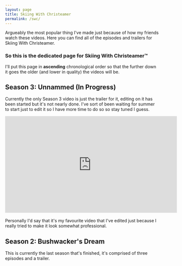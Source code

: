```yaml
---
layout: page
title: Skiing With Christeamer
permalink: /swc/
---
```


Argueably the most popular thing I've made just because of how my friends watch these videos. Here you can find all of the episodes and trailers for Skiing With Christeamer.

### So this is the dedicated page for Skiing With Christeamer™

I'll put this page in **ascending** chronological order so that the further down it goes the older (and lower in quality) the videos will be.
## Season 3: Unnammed (In Progress)
Currently the only Season 3 video is just the trailer for it, editing on it has been started but it's not nearly done. I've sort of been waiting for summer to start just to edit it so I have more time to do so so stay tuned I guess.
<br>
<div style="text-align: center;"><iframe width="560" height="315" src="https://www.youtube.com/embed/h8uz0BFf-X8" title="YouTube video player" frameborder="0" allow="accelerometer; autoplay; clipboard-write; encrypted-media; gyroscope; picture-in-picture" allowfullscreen></iframe></div>
<br>
Personally I'd say that it's my favourite video that I've edited just because I really tried to make it look somewhat professional.

## Season 2: Bushwacker's Dream
This is currently the last season that's finished, it's comprised of three episodes and a trailer.

